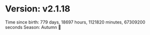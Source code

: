 # Version: v2.1.18
Time since birth: 779 days, 18697 hours, 1121820 minutes, 67309200 seconds
Season: Autumn 🍁
